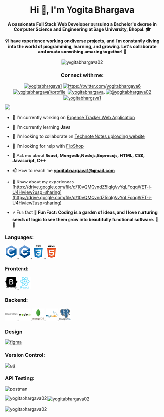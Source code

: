 <h1 align="center">Hi 👋, I'm Yogita Bhargava</h1>
<h4 align="center">A  passionate Full Stack Web Developer pursuing a Bachelor's degree in Computer Science and Engineering at Sage University, Bhopal. 🎓

💡I have experience working on diverse projects, and I'm constantly diving into the world of programming, learning, and growing. Let's collaborate and create something amazing together! 🤝


</h4>
<!-- <div style="display: flex; justify-content: center; align-items: center; width: 500px; height: 500px; border-radius: 10px; overflow: hidden;">
    <img src="https://statusarena.com/wp-content/uploads/2018/04/success_all_depends_on_the_second_letter.jpg" alt="coding" style="width: 100%; height: 100%; object-fit: cover;">
  </div>
 -->

<p align="center"> <img src="https://komarev.com/ghpvc/?username=yogitabhargava02&label=Profile%20views&color=0e75b6&style=flat" alt="yogitabhargava02" /> </p>
<h3 align="center">Connect with me:</h3>
<p align="center">
  <a href="https://linkedin.com/in/yogitabhargava1" target="blank"><img align="center" src="https://raw.githubusercontent.com/rahuldkjain/github-profile-readme-generator/master/src/images/icons/Social/linked-in-alt.svg" alt="yogitabhargava1" height="30" width="40" /></a>
  <a href="https://twitter.com/https://twitter.com/yogitabhargava6" target="blank"><img align="center" src="https://raw.githubusercontent.com/rahuldkjain/github-profile-readme-generator/master/src/images/icons/Social/twitter.svg" alt="https://twitter.com/yogitabhargava6" height="30" width="40" /></a>
   <a href="https://auth.geeksforgeeks.org/user/yogitabhargava1/profile" target="blank"><img align="center" src="https://raw.githubusercontent.com/rahuldkjain/github-profile-readme-generator/master/src/images/icons/Social/geeks-for-geeks.svg" alt="yogitabhargava1/profile" height="30" width="40" /></a>
 <span style="border: 1px solid white; border-radius: 4px; padding: 2px;">
    <a href="https://www.codechef.com/users/yogitabhargava" target="blank">
      <img align="center" src="https://cdn.jsdelivr.net/npm/simple-icons@3.1.0/icons/codechef.svg" alt="yogitabhargava" height="30" width="40" />
    </a>
  </span>
  <a href="https://www.hackerrank.com/@yogitabhargava02" target="blank"><img align="center" src="https://raw.githubusercontent.com/rahuldkjain/github-profile-readme-generator/master/src/images/icons/Social/hackerrank.svg" alt="@yogitabhargava02" height="30" width="40" /></a>
  <a href="https://www.leetcode.com/yogitabhargava1" target="blank"><img align="center" src="https://raw.githubusercontent.com/rahuldkjain/github-profile-readme-generator/master/src/images/icons/Social/leet-code.svg" alt="yogitabhargava1" height="30" width="40" /></a>
 
</p>


<p align="left"> <a href="https://twitter.com/https://twitter.com/yogitabhargava6" target="blank"><img src="[https://img.shields.io/twitter/follow/https://twitter.com/yogitabhargava6?logo=twitter&style=for-the-badge]" /></a> </p>

- 🔭 I’m currently working on [Expense Tracker Web Application](https://spendwiz.netlify.app/)

- 🌱 I’m currently learning **Java**

- 👯 I’m looking to collaborate on [Technote Notes uploading website](https://github.com/yogitabhargava02/PBL_TECHNOTE)

- 🤝 I’m looking for help with [FlipShop](https://github.com/yogitabhargava02/FlipShop)

- 💬 Ask me about **React, Mongodb,Nodejs,Expressjs, HTML, CSS, Javascript, C++**

- 📫 How to reach me **yogitabhargava1@gmail.com**

- 📄 Know about my experiences [https://drive.google.com/file/d/10vQMQvndZ5lqlgVvYqLFcqqWET-i-U4H/view?usp=sharing](https://drive.google.com/file/d/10vQMQvndZ5lqlgVvYqLFcqqWET-i-U4H/view?usp=sharing)

- ⚡ Fun fact **🌱 Fun Fact: Coding is a garden of ideas, and I love nurturing seeds of logic to see them grow into beautifully functional software. 🌱🌿**



<h3 align="left">Languages:</h3>
<p align="left">
  <a href="https://www.cprogramming.com/" target="_blank" rel="noreferrer">
    <img src="https://raw.githubusercontent.com/devicons/devicon/master/icons/c/c-original.svg" alt="c" width="40" height="40" />
  </a>
  <a href="https://www.w3schools.com/cpp/" target="_blank" rel="noreferrer">
    <img src="https://raw.githubusercontent.com/devicons/devicon/master/icons/cplusplus/cplusplus-original.svg" alt="cplusplus" width="40" height="40" />
  </a>
  <a href="https://www.w3schools.com/css/" target="_blank" rel="noreferrer">
    <img src="https://raw.githubusercontent.com/devicons/devicon/master/icons/css3/css3-original-wordmark.svg" alt="css3" width="40" height="40" />
  </a>
  <a href="https://www.w3.org/html/" target="_blank" rel="noreferrer">
    <img src="https://raw.githubusercontent.com/devicons/devicon/master/icons/html5/html5-original-wordmark.svg" alt="html5" width="40" height="40" />
  </a>
</p>

<h3 align="left">Frontend:</h3>
<p align="left">
  <a href="https://getbootstrap.com" target="_blank" rel="noreferrer">
    <img src="https://raw.githubusercontent.com/devicons/devicon/master/icons/bootstrap/bootstrap-plain-wordmark.svg" alt="bootstrap" width="40" height="40" />
  </a>
  <a href="https://reactjs.org/" target="_blank" rel="noreferrer">
    <img src="https://raw.githubusercontent.com/devicons/devicon/master/icons/react/react-original-wordmark.svg" alt="react" width="40" height="40" />
  </a>
</p>

<h3 align="left">Backend:</h3>
<p align="left">
  <a href="https://expressjs.com" target="_blank" rel="noreferrer">
    <img src="https://raw.githubusercontent.com/devicons/devicon/master/icons/express/express-original-wordmark.svg" alt="express" width="40" height="40" />
  </a>
  <a href="https://nodejs.org" target="_blank" rel="noreferrer">
    <img src="https://raw.githubusercontent.com/devicons/devicon/master/icons/nodejs/nodejs-original-wordmark.svg" alt="nodejs" width="40" height="40" />
  </a>
  <a href="https://www.mongodb.com/" target="_blank" rel="noreferrer">
    <img src="https://raw.githubusercontent.com/devicons/devicon/master/icons/mongodb/mongodb-original-wordmark.svg" alt="mongodb" width="40" height="40" />
  </a>
  <a href="https://www.mysql.com/" target="_blank" rel="noreferrer">
    <img src="https://raw.githubusercontent.com/devicons/devicon/master/icons/mysql/mysql-original-wordmark.svg" alt="mysql" width="40" height="40" />
  </a>
  <a href="https://www.postgresql.org" target="_blank" rel="noreferrer">
    <img src="https://raw.githubusercontent.com/devicons/devicon/master/icons/postgresql/postgresql-original-wordmark.svg" alt="postgresql" width="40" height="40" />
  </a>
</p>

<h3 align="left">Design:</h3>
<p align="left">
  <a href="https://www.figma.com/" target="_blank" rel="noreferrer">
    <img src="https://www.vectorlogo.zone/logos/figma/figma-icon.svg" alt="figma" width="40" height="40" />
  </a>
</p>

<h3 align="left">Version Control:</h3>
<p align="left">
  <a href="https://git-scm.com/" target="_blank" rel="noreferrer">
    <img src="https://www.vectorlogo.zone/logos/git-scm/git-scm-icon.svg" alt="git" width="40" height="40" />
  </a>
</p>

<h3 align="left">API Testing:</h3>
<p align="left">
  <a href="https://postman.com" target="_blank" rel="noreferrer">
    <img src="https://www.vectorlogo.zone/logos/getpostman/getpostman-icon.svg" alt="postman" width="40" height="40" />
  </a>
</p>

<p><img align="left" src="https://github-readme-stats.vercel.app/api/top-langs?username=yogitabhargava02&show_icons=true&locale=en&layout=compact" alt="yogitabhargava02" /></p>

<p>&nbsp;<img align="center" src="https://github-readme-stats.vercel.app/api?username=yogitabhargava02&show_icons=true&locale=en" alt="yogitabhargava02" /></p>

<p><img align="center" src="https://github-readme-streak-stats.herokuapp.com/?user=yogitabhargava02&" alt="yogitabhargava02" /></p>
